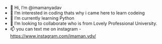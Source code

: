 - 👋 Hi, I’m @imamanyadav
- 👀 I’m interested in coding thats why i came here to learn codeing
- 🌱 I’m currently learning Python
- 💞️ I’m looking to collaborate who is from Lovely Professional University.
- 📫 you can text me on instagram - https://www.instagram.com/imaman.ydv/

<!---
imamanyadav/imamanyadav is a ✨ special ✨ repository because its `README.md` (this file) appears on your GitHub profile.
You can click the Preview link to take a look at your changes.
--->
